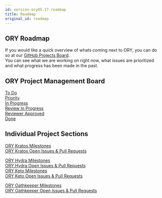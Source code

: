 ```yaml
---
id: version-oryOS.17-roadmap
title: Roadmap
original_id: roadmap
---
```


## ORY Roadmap

If you would like a quick overview of whats coming next to ORY, you can do so at
our [GitHub Projects Board](https://github.com/orgs/ory/projects/8).  
You can see what we are working on right now, what issues are prioritized and
what progress has been made in the past.

## ORY Project Management Board

[To Do](https://github.com/orgs/ory/projects/8#column-6092768)  
[Priority](https://github.com/orgs/ory/projects/8#column-7739379)  
[In Progress](https://github.com/orgs/ory/projects/8#column-6092769)  
[Review In Progress](https://github.com/orgs/ory/projects/8#column-6092770)  
[Reviewer Approved](https://github.com/orgs/ory/projects/8#column-6092771)  
[Done](https://github.com/orgs/ory/projects/8#column-6092772)

## Individual Project Sections

[ORY Kratos Milestones](https://github.com/ory/kratos/milestones)  
[ORY Kratos Open Issues & Pull Requests](https://github.com/ory/kratos/issues?q=is%3Aopen+sort%3Aupdated-desc+sort%3Areactions-%2B1-desc)

[ORY Hydra Milestones](https://github.com/ory/hydra/milestones)  
[ORY Hydra Open Issues & Pull Requests](https://github.com/ory/hydra/issues?q=is%3Aopen+sort%3Aupdated-desc+sort%3Areactions-%2B1-desc)  
[ORY Keto Milestones](https://github.com/ory/keto/milestones)  
[ORY Keto Open Issues & Pull Requests](https://github.com/ory/keto/issues?q=is%3Aopen+sort%3Aupdated-desc+sort%3Areactions-%2B1-desc)

[ORY Oathkeeper Milestones](https://github.com/ory/oathkeeper/milestones)  
[ORY Oathkeeper Open Issues & Pull Requests](https://github.com/ory/oathkeeper/issues?q=is%3Aopen+sort%3Aupdated-desc+sort%3Areactions-%2B1-desc)
